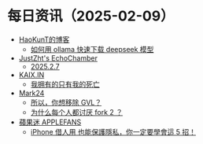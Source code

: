 ﻿# 每日资讯（2025-02-09）

- [HaoKunT的博客](https://hkvision.cn/index.xml)
  - [如何用 ollama 快速下载 deepseek 模型](https://hkvision.cn/2025/02/09/%E5%A6%82%E4%BD%95%E7%94%A8-ollama-%E5%BF%AB%E9%80%9F%E4%B8%8B%E8%BD%BD-deepseek-%E6%A8%A1%E5%9E%8B/)
- [JustZht's EchoChamber](https://www.justzht.com/rss/)
  - [2025.2.7](https://www.justzht.com/2025-2-7/)
- [KAIX.IN](https://kaix.in/feed/)
  - [我拥有的只有我的死亡](https://kaix.in/2025/0208-pheado/)
- [Mark24](https://mark24code.github.io/feed.xml)
  - [所以，你想移除 GVL？](https://mark24code.github.io/ruby/2025/02/08/%E6%89%80%E4%BB%A5-%E4%BD%A0%E6%83%B3%E7%A7%BB%E9%99%A4-GVL.html)
  - [为什么每个人都讨厌 fork 2 ？](https://mark24code.github.io/ruby/2025/02/08/%E4%B8%BA%E4%BB%80%E4%B9%88%E6%AF%8F%E4%B8%AA%E4%BA%BA%E9%83%BD%E8%AE%A8%E5%8E%8C-fork(2).html)
- [蘋果迷 APPLEFANS](https://applefans.today/feed/)
  - [iPhone 借人用 也能保護隱私，你一定要學會這 5 招！](https://applefans.today/2025-02-how-to-safely-lend-someone-else-your-iphone/)
